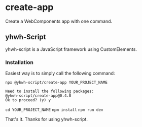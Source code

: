 # create-app
Create a WebComponents app with one command.

## yhwh-Script
yhwh-script is a JavaScript framework using CustomElements.

### Installation
Easiest way is to simply call the following command:

`npx @yhwh-script/create-app YOUR_PROJECT_NAME`

```
Need to install the following packages:
@yhwh-script/create-app@0.4.8
Ok to proceed? (y) y
```

`cd YOUR_PROJECT_NAME`
`npm install`
`npm run dev`

That's it. Thanks for using yhwh-script.